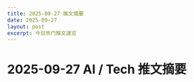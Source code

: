 ```yaml
---
title: 2025-09-27 推文摘要
date: 2025-09-27
layout: post
excerpt: 今日热门推文速览
---
```


# 2025-09-27 AI / Tech 推文摘要

